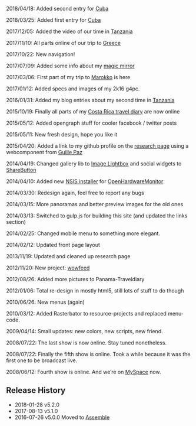 2018/04/18: Added second entry for <a class="article__link" href="travel_18_cuba.html">Cuba</a>

2018/03/25: Added first entry for <a class="article__link" href="travel_18_cuba.html">Cuba</a>

2017/12/05: Added the video of our time in <a class="article__link" href="travel_07_tansania.html">Tanzania</a>

2017/11/10: All parts online of our trip to <a class="article__link" href="travel_17_greece.html">Greece</a>

2017/10/22: New navigation!

2017/07/09: Added some info about my <a class="article__link" href="personal_magicmirror.html">magic mirror</a>

2017/03/06: First part of my trip to <a class="article__link" href="travel_15_marokko.html">Marokko</a> is here

2017/01/12: Added specs and images of my 2k16 g4pc.

2016/01/31: Added my blog entries about my second time in <a class="article__link" href="travel_07_tansania2.html">Tanzania</a>

2015/10/19: Finally all parts of my <a class="article__link" href="travel_15_costarica.html">Costa Rica travel diary</a> are now online

2015/05/12: Added opengraph stuff for cooler facebook / twitter posts

2015/05/11: New fresh design, hope you like it

2015/04/20: Added a link to my github profile on the <a class="article__link" href="personal_research.html#github">research page</a> using a webcomponent from <a class="article__link" href="https://pazguille.github.io/github-card/">Guille Paz</a>

2014/04/19: Changed gallery lib to <a class="article__link" href="https://osvaldas.info/image-lightbox-responsive-touch-friendly">Image Lightbox</a> and social widgets to <a class="article__link" href="https://github.com/carrot/share-button">ShareButton</a>

2014/04/10: Added new <a class="article__link" href="personal_research.html#ohmNSIS">NSIS installer</a> for <a class="article__link" href="http://openhardwaremonitor.org/">OpenHardwareMonitor</a>

2014/03/30: Redesign again, feel free to report any bugs

2014/03/15: More panoramas and better preview images for the old ones

2014/03/13: Switched to gulp.js for building this site (and updated the links section)

2014/02/25: Changed mobile menu to something more elegant.

2014/02/12: Updated front page layout

2013/11/19: Updated and cleaned up research page

2012/11/20: New project: <a href="personal_research.html#wowFeed">wowfeed</a>

2012/08/26: Added more pictures to Panama-Traveldiary

2012/01/06: Total re-design in mostly html5, still lots of stuff to do though

2010/06/26: New menus (again)

2010/03/12: Added Rasterbator to resource-projects and replaced menu-code.

2009/04/14: Small updates: new colors, new scripts, new friend.

2008/07/22: The last show is now online. Stay tuned nonetheless.

2008/07/22: Finally the fifth show is online. Took a while because it was the first one to be broadcast live.

2008/06/12: Fourth show is online. And we’re on <a href="http://www.myspace.com/diedaveundveeckshow" class="article__link">MySpace</a> now.

## Release History
 * 2018-01-28   v5.2.0
 * 2017-08-13   v5.1.0
 * 2016-07-26   v5.0.0  Moved to [Assemble](http://assemble.io)
